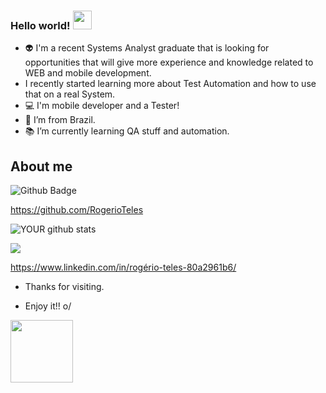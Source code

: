
 
###  Hello world!  <img src=https://github.com/TheDudeThatCode/TheDudeThatCode/blob/master/Assets/Earth.gif width="30">
- 👽 I'm a recent Systems Analyst graduate that is looking for opportunities that will give more experience and knowledge related to WEB and mobile development.
- I recently started learning more about Test Automation and how to use that on a real System.
- :computer: I'm mobile developer and a Tester!
- :house_with_garden: I’m from Brazil.
- :books: I’m currently learning QA stuff and automation.

## About me

 ![Github Badge](https://img.shields.io/badge/-Github-000?style=flat-square&logo=Github&logoColor=white&link=https://github.com/RogerioTeles)
 
 https://github.com/RogerioTeles

![YOUR github stats](https://github-readme-stats.vercel.app/api?username=RogerioTeles)

<img src="https://img.shields.io/badge/linkedin-%230077B5.svg?&style=for-the-badge&logo=linkedin&logoColor=white" />

https://www.linkedin.com/in/rogério-teles-80a2961b6/


- Thanks for visiting.

- Enjoy it!! o/

<img src=https://media.giphy.com/media/WOO4NAjxRExXtkMATZ/giphy.gif width="100">
